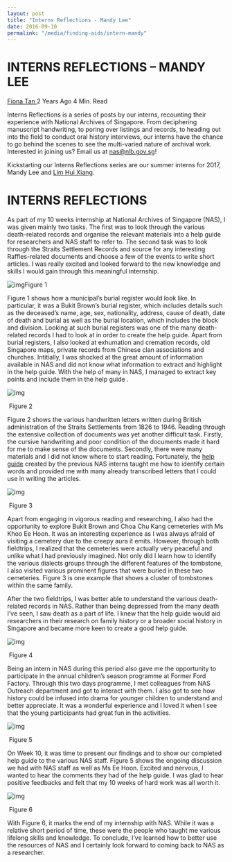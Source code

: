 ```yaml
---
layout: post
title: "Interns Reflections - Mandy Lee"
date: 2016-09-10
permalink: "/media/finding-aids/intern-mandy"
---
```


# INTERNS REFLECTIONS – MANDY LEE

[Fiona Tan ](http://www.nas.gov.sg/blogs/offtherecord/author/nlstlp/)2 Years Ago 4 Min. Read

Interns Reflections is a series of posts by our interns, recounting their experience with National Archives of Singapore. From deciphering manuscript handwriting, to poring over listings and records, to heading out into the field to conduct oral history interviews, our interns have the chance to go behind the scenes to see the multi-varied nature of archival work. Interested in joining us? Email us at nas@nlb.gov.sg!

Kickstarting our Interns Reflections series are our summer interns for 2017, Mandy Lee and [Lim Hui Xiang](/media/finding-aids/intern-limhuixiang).

# INTERNS REFLECTIONS

As part of my 10 weeks internship at National Archives of Singapore (NAS), I was given mainly two tasks. The first was to look through the various death-related records and organise the relevant materials into a help guide for researchers and NAS staff to refer to. The second task was to look through the Straits Settlement Records and source for any interesting Raffles-related documents and choose a few of the events to write short articles. I was really excited and looked forward to the new knowledge and skills I would gain through this meaningful internship.

 

![img](http://www.nas.gov.sg/blogs/offtherecord/wp-content/uploads/2017/08/img_5987b1c59373b.png)Figure 1

Figure 1 shows how a municipal’s burial register would look like. In particular, it was a Bukit Brown’s burial register, which includes details such as the deceased’s name, age, sex, nationality, address, cause of death, date of death and burial as well as the burial location, which includes the block and division. Looking at such burial registers was one of the many death-related records I had to look at in order to create the help guide. Apart from burial registers, I also looked at exhumation and cremation records, old Singapore maps, private records from Chinese clan associations and churches. Intitially, I was shocked at the great amount of information available in NAS and did not know what information to extract and highlight in the help guide. With the help of many in NAS, I managed to extract key points and include them in the help guide .

 

![img](http://www.nas.gov.sg/blogs/offtherecord/wp-content/uploads/2017/08/img_5987b1dbb5a4d.png)

​                                                                                    Figure 2

Figure 2 shows the various handwritten letters written during British administration of the Straits Settlements from 1826 to 1946. Reading through the extensive collection of documents was yet another difficult task. Firstly, the cursive handwriting and poor condition of the documents made it hard for me to make sense of the documents. Secondly, there were many materials and I did not know where to start reading. Fortunately, the [help guide]( /media/collections-and-research/transcribing-ssr) created by the previous NAS interns taught me how to identify certain words and provided me with many already transcribed letters that I could use in writing the articles.

 

![img](http://www.nas.gov.sg/blogs/offtherecord/wp-content/uploads/2017/08/img_5987b204b1cfa.png)

​                                                                                     Figure 3

Apart from engaging in vigorous reading and researching, I also had the opportunity to explore Bukit Brown and Choa Chu Kang cemeteries with Ms Khoo Ee Hoon. It was an interesting experience as I was always afraid of visiting a cemetery due to the creepy aura it emits. However, through both fieldtrips, I realized that the cemeteries were actually very peaceful and unlike what I had previously imagined. Not only did I learn how to identify the various dialects groups through the different features of the tombstone, I also visited various prominent figures that were buried in these two cemeteries. Figure 3 is one example that shows a cluster of tombstones within the same family.

After the two fieldtrips, I was better able to understand the various death-related records in NAS. Rather than being depressed from the many death I’ve seen, I saw death as a part of life. I knew that the help guide would aid researchers in their research on family history or a broader social history in Singapore and became more keen to create a good help guide.

 

![img](http://www.nas.gov.sg/blogs/offtherecord/wp-content/uploads/2017/08/img_5987b223380c8.png)

​                                                                                     Figure 4

Being an intern in NAS during this period also gave me the opportunity to participate in the annual children’s season programme at Former Ford Factory. Through this two days programme, I met colleagues from NAS Outreach department and got to interact with them. I also got to see how history could be infused into drama for younger children to understand and better appreciate. It was a wonderful experience and I loved it when I see that the young participants had great fun in the activities.

 

![img](http://www.nas.gov.sg/blogs/offtherecord/wp-content/uploads/2017/08/img_5987b26b10420.png)

​                                                                                     Figure 5

On Week 10, it was time to present our findings and to show our completed help guide to the various NAS staff. Figure 5 shows the ongoing discussion we had with NAS staff as well as Ms Ee Hoon. Excited and nervous, I wanted to hear the comments they had of the help guide. I was glad to hear positive feedbacks and felt that my 10 weeks of hard work was all worth it.

 

![img](http://www.nas.gov.sg/blogs/offtherecord/wp-content/uploads/2017/08/img_5987b2474c9a6.png)

​                                                                                Figure 6

With Figure 6, it marks the end of my internship with NAS. While it was a relative short period of time, these were the people who taught me various lifelong skills and knowledge. To conclude, I’ve learned how to better use the resources of NAS and I certainly look forward to coming back to NAS as a researcher.